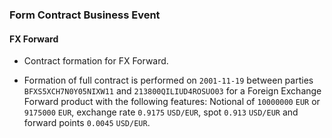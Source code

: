 ### Form Contract Business Event

#### FX Forward
- Contract formation for FX Forward.

- Formation of full contract is performed on `2001-11-19` between parties
  `BFXS5XCH7N0Y05NIXW11` and `213800QILIUD4ROSUO03` for a
  Foreign Exchange Forward product with the following features:
  Notional of `10000000` `EUR` or `9175000` `EUR`, exchange rate `0.9175` `USD/EUR`, spot `0.913` `USD/EUR` 
  and forward points `0.0045` `USD/EUR`.